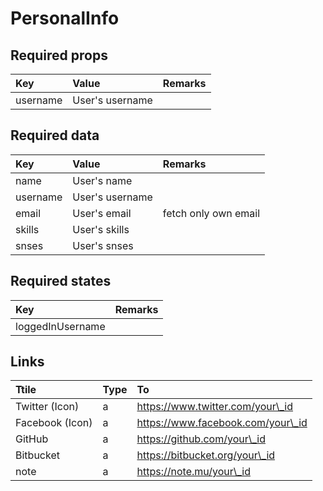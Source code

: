 # PersonalInfo

## Required props

| Key | Value | Remarks |
| :--- | :--- | :--- |
| username | User's username |  |

## Required data

| Key | Value | Remarks |
| :--- | :--- | :--- |
| name | User's name |  |
| username | User's username |  |
| email | User's email | fetch only own email |
| skills | User's skills |  |
| snses | User's snses |  |

## Required states

| Key | Remarks |
| :--- | :--- |
| loggedInUsername |  |

## Links

| Ttile | Type | To |
| :--- | :--- | :--- |
| Twitter \(Icon\) | a | https://www.twitter.com/your\_id |
| Facebook \(Icon\) | a | https://www.facebook.com/your\_id |
| GitHub | a | https://github.com/your\_id |
| Bitbucket | a | https://bitbucket.org/your\_id |
| note | a | https://note.mu/your\_id |



